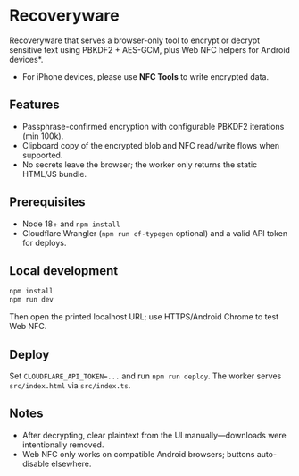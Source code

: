 # Recoveryware
Recoveryware that serves a browser-only tool to encrypt or decrypt sensitive text using PBKDF2 + AES-GCM, plus Web NFC helpers for Android devices*.

* For iPhone devices, please use **NFC Tools** to write encrypted data.
## Features
- Passphrase-confirmed encryption with configurable PBKDF2 iterations (min 100k).
- Clipboard copy of the encrypted blob and NFC read/write flows when supported.
- No secrets leave the browser; the worker only returns the static HTML/JS bundle.

## Prerequisites
- Node 18+ and `npm install`
- Cloudflare Wrangler (`npm run cf-typegen` optional) and a valid API token for deploys.

## Local development
```bash
npm install
npm run dev
```
Then open the printed localhost URL; use HTTPS/Android Chrome to test Web NFC.

## Deploy
Set `CLOUDFLARE_API_TOKEN=...` and run `npm run deploy`. The worker serves `src/index.html` via `src/index.ts`.

## Notes
- After decrypting, clear plaintext from the UI manually—downloads were intentionally removed.
- Web NFC only works on compatible Android browsers; buttons auto-disable elsewhere.
